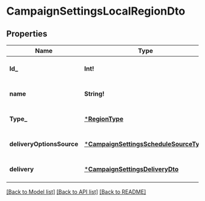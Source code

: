 # CampaignSettingsLocalRegionDto

## Properties
Name | Type | Description | Notes
------------ | ------------- | ------------- | -------------
**Id_** | **Int!** | Идентификатор региона. | [optional] [default to null]
**name** | **String!** | Название региона. | [optional] [default to null]
**Type_** | [***RegionType**](RegionType.md) |  | [optional] [default to null]
**deliveryOptionsSource** | [***CampaignSettingsScheduleSourceType**](CampaignSettingsScheduleSourceType.md) |  | [optional] [default to null]
**delivery** | [***CampaignSettingsDeliveryDto**](CampaignSettingsDeliveryDTO.md) |  | [optional] [default to null]

[[Back to Model list]](../README.md#documentation-for-models) [[Back to API list]](../README.md#documentation-for-api-endpoints) [[Back to README]](../README.md)


